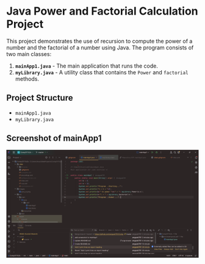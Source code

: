 # Java Power and Factorial Calculation Project

This project demonstrates the use of recursion to compute the power of a number and the factorial of a number using Java. The program consists of two main classes:

1. **`mainApp1.java`** - The main application that runs the code.
2. **`myLibrary.java`** - A utility class that contains the `Power` and `factorial` methods.

## Project Structure

- `mainApp1.java`
- `myLibrary.java`

## Screenshot of mainApp1
![mainApp1 new Screenshot](images/java_ss1.png)
